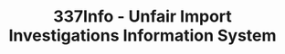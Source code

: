 ---
layout: default
bigquery: https://console.cloud.google.com/bigquery?p=patents-public-data&d=usitc_investigations&page=dataset&project=sheets-management-319211
citation: US International Trade Commission 337Info Unfair Import Investigations Information
  System
contributors: US International Trade Comission
cost: None
description: US International Trade Commission 337Info Unfair Import Investigations
  Information System contains data on investigations done under Section 337. Section
  337 declares the infringement of certain statutory intellectual property rights
  and other forms of unfair competition in import trade to be unlawful practices.
  Most Section 337 investigations involve allegations of patent or registered trademark
  infringement.
documentation: FAQ and tutorial available on the site
last_edit: Mon, 04 Apr 2022 19:10:40 GMT
location: https://pubapps2.usitc.gov/337external/
maintained_by: US International Trade Comission
schema_fields: '[''aljAssigned'', ''investigationTermDate'', ''htsNumbers'', ''invUnfairAct'',
  ''dateComplaintFiled'', ''patentNumbers'', ''docketNo'', ''complainant'', ''scheduledStartDateEvidHear'',
  ''ouiiParticipation'', ''startDateMarkmanHearing'', ''id'', ''reportingRequirements'',
  ''teoProceedingInvolved'', ''currentActiveALJ'', ''internalRemand'', ''dateCreated'',
  ''actualEndDateEvidHear'', ''lastUpdated'', ''scheduledEndDateEvidHear'', ''gcAttorney'',
  ''finalIdOnViolationDue'', ''respondent'', ''ouiiAttorney'', ''publication_number'',
  ''patentNumber'', ''teoReliefGranted'', ''markmanHearing'', ''dateOfPublicationFrNotice'',
  ''teoIdIssueDate'', ''finalDetViolation'', ''investigationType'', ''cafcAppeals'',
  ''currentStatus'', ''trademarkNumbers'', ''actualStartDateEvidHear'', ''teoIdDueDate'',
  ''title'', ''endDateMarkmanHearing'', ''copyrightNumbers'', ''finalIdOnViolationIssue'',
  ''finalDetNoViolation'', ''issueDateOtherNonFinal'', ''targetDate'', ''investigationNo'']'
shortname: unfair_import_investigations
tags:
- import
- legal
- trade
timeframe: 2008-2021 (prior to 2008 downloadable as a JSON file)
title: 337Info - Unfair Import Investigations Information System
uuid: 2721f5ec-e599-4890-9265-9706719fc71e
---
